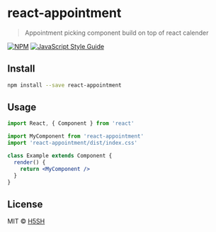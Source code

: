 # react-appointment

> Appointment picking component build on top of react calender

[![NPM](https://img.shields.io/npm/v/react-appointment.svg)](https://www.npmjs.com/package/react-appointment) [![JavaScript Style Guide](https://img.shields.io/badge/code_style-standard-brightgreen.svg)](https://standardjs.com)

## Install

```bash
npm install --save react-appointment
```

## Usage

```jsx
import React, { Component } from 'react'

import MyComponent from 'react-appointment'
import 'react-appointment/dist/index.css'

class Example extends Component {
  render() {
    return <MyComponent />
  }
}
```

## License

MIT © [H5SH](https://github.com/H5SH)
